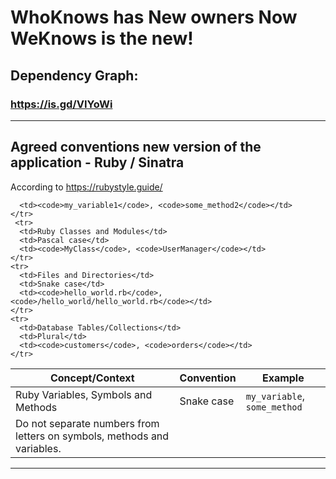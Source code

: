 # WhoKnows has New owners Now WeKnows is the new!

## Dependency Graph:
### https://is.gd/VIYoWi

---

## Agreed conventions new version of the application - Ruby / Sinatra
According to https://rubystyle.guide/ 

<table>
  <thead>
    <tr>
      <th>Concept/Context</th>
      <th>Convention</th>
      <th>Example</th>
    </tr>
  </thead>
  <tbody>
    <tr>
      <td>Ruby Variables, Symbols and Methods</td>
      <td>Snake case</td>
      <td><code>my_variable</code>, <code>some_method</code></td>
    </tr>
    <tr>
      <td>Do not separate numbers from letters on symbols, methods and variables.</td>
      
      <td><code>my_variable1</code>, <code>some_method2</code></td>
    </tr>
     <tr>
      <td>Ruby Classes and Modules</td>
      <td>Pascal case</td>
      <td><code>MyClass</code>, <code>UserManager</code></td>
    </tr> 
    <tr>
      <td>Files and Directories</td>
      <td>Snake case</td>
      <td><code>hello_world.rb</code>, <code>/hello_world/hello_world.rb</code></td>
    </tr>
    <tr>
      <td>Database Tables/Collections</td>
      <td>Plural</td>
      <td><code>customers</code>, <code>orders</code></td>
    </tr>
  </tbody>
</table>

---
